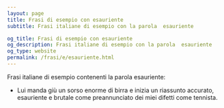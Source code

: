 ```yaml
---
layout: page
title: Frasi di esempio con esauriente 
subtitle: Frasi italiane di esempio con la parola  esauriente

og_title: Frasi di esempio con esauriente 
og_description: Frasi italiane di esempio con la parola  esauriente
og_type: website
permalink: /frasi/e/esauriente.html
---
```


Frasi italiane di esempio contenenti la parola esauriente:


- Lui manda giù un sorso enorme di birra e inizia un riassunto accurato, esauriente e brutale come preannunciato dei miei difetti come tennista.
